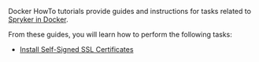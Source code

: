 Docker HowTo tutorials provide guides and instructions for tasks related to [Spryker in Docker](https://documentation.spryker.com/v3/docs/spryker-in-docker-201907).

From these guides, you will learn how to perform the following tasks:

* [Install Self-Signed SSL Certificates](https://documentation.spryker.com/v3/docs/ht-install-self-signed-ssl-certificates-201907)
